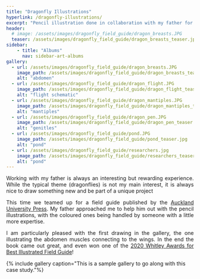 ```yaml
---
title: "Dragonfly Illustrations"
hyperlink: /dragonfly-illustrations/
excerpt: "Pencil illustration done in collaboration with my father for the 2019 New Zealand Dragonfly fieldguide; (2018)"
header:
  # image: /assets/images/dragonfly_field_guide/dragon_breasts.JPG
  teaser: /assets/images/dragonfly_field_guide/dragon_breasts_teaser.jpg
sidebar:
    - title: "Albums"
      nav: sidebar-art-albums
gallery:
  - url: /assets/images/dragonfly_field_guide/dragon_breasts.JPG
    image_path: /assets/images/dragonfly_field_guide/dragon_breasts_teaser.jpg
    alt: "abdomen"
  - url: /assets/images/dragonfly_field_guide/dragon_flight.JPG
    image_path: /assets/images/dragonfly_field_guide/dragon_flight_teaser.jpg
    alt: "flight schematic"
  - url: /assets/images/dragonfly_field_guide/dragon_mantiples.JPG
    image_path: /assets/images/dragonfly_field_guide/dragon_mantiples_teaser.jpg
    alt: "mantiples"
  - url: /assets/images/dragonfly_field_guide/dragon_pen.JPG
    image_path: /assets/images/dragonfly_field_guide/dragon_pen_teaser.jpg
    alt: "genitles"
  - url: /assets/images/dragonfly_field_guide/pond.JPG
    image_path: /assets/images/dragonfly_field_guide/pond_teaser.jpg
    alt: "pond"
  - url: /assets/images/dragonfly_field_guide/researchers.jpg
    image_path: /assets/images/dragonfly_field_guide/researchers_teaser.jpg
    alt: "pond"
---
```



<p align = "justify">Working with my father is always an interesting but rewarding experience. While the typical theme (dragonflies) is not my main interest, it is always nice to draw something new and be part of a unique project</p>

<p align = "justify">This time we teamed up for a field guide published by the <a href = "https://aucklanduniversitypress.co.nz/dragonflies-and-damselflies-of-new-zealand/">Auckland University Press</a>. My father approached me to help him out with the pencil illustrations, with the coloured ones being handled by someone with a little more expertise.</p>

<p align = "justify">I am particularly pleased with the first drawing in the gallery, the one illustrating the abdomen muscles connecting to the wings. In the end the book came out great, and even won one of the <a href = "https://www.rzsnsw.org.au/grants-awards/previous-winners/2020-winners">2020 Whitley Awards for Best Illustrated Field Guide</a>!


{% include gallery caption="This is a sample gallery to go along with this case study."%}

